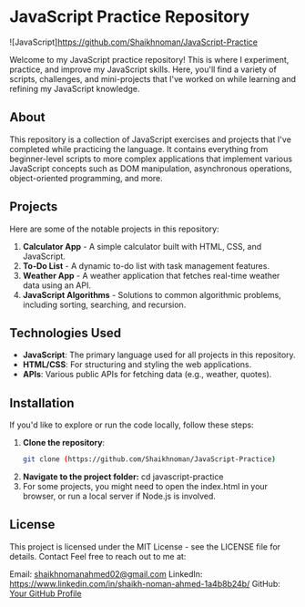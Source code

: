 # JavaScript Practice Repository

![JavaScript]https://github.com/Shaikhnoman/JavaScript-Practice

Welcome to my JavaScript practice repository! This is where I experiment, practice, and improve my JavaScript skills. Here, you'll find a variety of scripts, challenges, and mini-projects that I've worked on while learning and refining my JavaScript knowledge.

## About

This repository is a collection of JavaScript exercises and projects that I've completed while practicing the language. It contains everything from beginner-level scripts to more complex applications that implement various JavaScript concepts such as DOM manipulation, asynchronous operations, object-oriented programming, and more.

## Projects

Here are some of the notable projects in this repository:

1. **Calculator App** - A simple calculator built with HTML, CSS, and JavaScript.
2. **To-Do List** - A dynamic to-do list with task management features.
3. **Weather App** - A weather application that fetches real-time weather data using an API.
4. **JavaScript Algorithms** - Solutions to common algorithmic problems, including sorting, searching, and recursion.

## Technologies Used

- **JavaScript**: The primary language used for all projects in this repository.
- **HTML/CSS**: For structuring and styling the web applications.
- **APIs**: Various public APIs for fetching data (e.g., weather, quotes).

## Installation

If you'd like to explore or run the code locally, follow these steps:

1. **Clone the repository**:
   ```bash
   git clone (https://github.com/Shaikhnoman/JavaScript-Practice)
2. **Navigate to the project folder:**
 cd javascript-practice
3. For some projects, you might need to open the index.html in your browser, or run a local server if Node.js is involved.
## License
This project is licensed under the MIT License - see the LICENSE file for details.
Contact
Feel free to reach out to me at:

Email: shaikhnomanahmed02@gmail.com
LinkedIn: https://www.linkedin.com/in/shaikh-noman-ahmed-1a4b8b24b/
GitHub: [Your GitHub Profile](https://github.com/Shaikhnoman)

